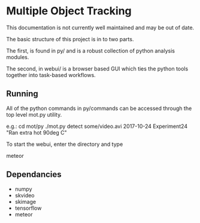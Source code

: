 # Multiple Object Tracking

This documentation is not currently well maintained and may be out of date.

The basic structure of this project is in to two parts.

The first, is found in py/ and is a robust collection
of python analysis modules.

The second, in webui/ is a browser based GUI which ties the python
tools together into task-based workflows.

## Running

All of the python commands in py/commands can be accessed through
the top level mot.py utility. 

e.g.: 
cd mot/py
./mot.py detect some/video.avi 2017-10-24 Experiment24 "Ran extra hot 90deg C"


To start the webui, enter the directory and type

meteor

## Dependancies

- numpy
- skvideo
- skimage
- tensorflow 
- meteor

